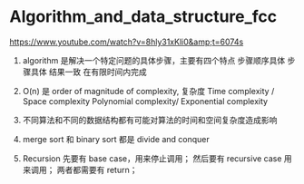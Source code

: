 # Algorithm_and_data_structure_fcc

https://www.youtube.com/watch?v=8hly31xKli0&amp;t=6074s

1. algorithm 是解决一个特定问题的具体步骤，主要有四个特点
   步骤顺序具体
   步骤具体
   结果一致
   在有限时间内完成

2. O(n) 是 order of magnitude of complexity, 复杂度
   Time complexity / Space complexity
   Polynomial complexity/ Exponential complexity

3. 不同算法和不同的数据结构都有可能对算法的时间和空间复杂度造成影响

4. merge sort 和 binary sort 都是 divide and conquer

5. Recursion 先要有 base case，用来停止调用；
   然后要有 recursive case 用来调用；
   两者都需要有 return；
